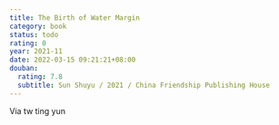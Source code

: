 ```yaml
---
title: The Birth of Water Margin
category: book
status: todo
rating: 0
year: 2021-11
date: 2022-03-15 09:21:21+08:00
douban:
  rating: 7.8
  subtitle: Sun Shuyu / 2021 / China Friendship Publishing House
---
```


Via tw ting yun
